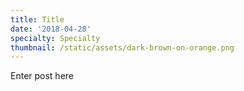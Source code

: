 ```yaml
---
title: Title
date: '2018-04-28'
specialty: Specialty
thumbnail: /static/assets/dark-brown-on-orange.png
---
```

Enter post here

